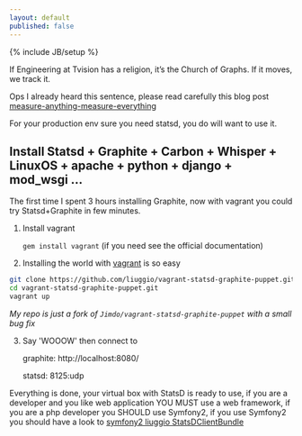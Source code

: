 ```yaml
---
layout: default
published: false
---
```


{% include JB/setup %}

If Engineering at Tvision has a religion, it’s the Church of Graphs. If it moves, we track it. 

Ops I already heard this sentence, please read carefully this blog post [measure-anything-measure-everything](http://codeascraft.etsy.com/2011/02/15/measure-anything-measure-everything/)

For your production env sure you need statsd, you do will want to use it.



## Install Statsd + Graphite + Carbon + Whisper + LinuxOS + apache + python + django + mod_wsgi ...

The first time I spent 3 hours installing Graphite, 
now with vagrant you could try Statsd+Graphite in few minutes.

1. Install vagrant
   
   `gem install vagrant`  (if you need see the official documentation)

2. Installing the world with [vagrant](http://vagrantup.com/) is so easy

``` bash
git clone https://github.com/liuggio/vagrant-statsd-graphite-puppet.git
cd vagrant-statsd-graphite-puppet.git
vagrant up
```

*My repo is just a fork of `Jimdo/vagrant-statsd-graphite-puppet` with a small bug fix*

3. Say 'WOOOW' then connect to 

    graphite: http://localhost:8080/
    
    statsd: 8125:udp


Everything is done, your virtual box with StatsD is ready to use, 
if you are a developer and you like web application YOU MUST use a web framework,
if you are a php developer you SHOULD use Symfony2,
if you use Symfony2 you should have a look to 
[symfony2 liuggio StatsDClientBundle](https://github.com/liuggio/StatsDClientBundle)


